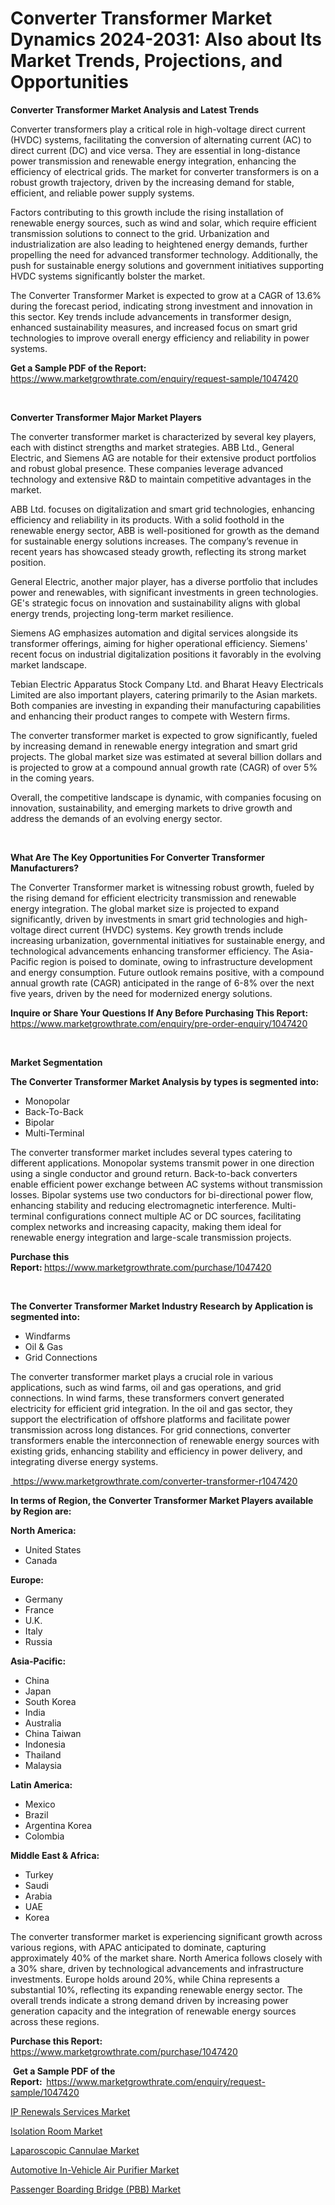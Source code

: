 <p><h1>Converter Transformer Market Dynamics 2024-2031: Also about Its Market Trends, Projections, and Opportunities</h1></p><p><strong>Converter Transformer Market Analysis and Latest Trends</strong></p>
<p><p>Converter transformers play a critical role in high-voltage direct current (HVDC) systems, facilitating the conversion of alternating current (AC) to direct current (DC) and vice versa. They are essential in long-distance power transmission and renewable energy integration, enhancing the efficiency of electrical grids. The market for converter transformers is on a robust growth trajectory, driven by the increasing demand for stable, efficient, and reliable power supply systems. </p><p>Factors contributing to this growth include the rising installation of renewable energy sources, such as wind and solar, which require efficient transmission solutions to connect to the grid. Urbanization and industrialization are also leading to heightened energy demands, further propelling the need for advanced transformer technology. Additionally, the push for sustainable energy solutions and government initiatives supporting HVDC systems significantly bolster the market. </p><p>The Converter Transformer Market is expected to grow at a CAGR of 13.6% during the forecast period, indicating strong investment and innovation in this sector. Key trends include advancements in transformer design, enhanced sustainability measures, and increased focus on smart grid technologies to improve overall energy efficiency and reliability in power systems.</p></p>
<p><strong>Get a Sample PDF of the Report:&nbsp;</strong> <a href="https://www.marketgrowthrate.com/enquiry/request-sample/1047420">https://www.marketgrowthrate.com/enquiry/request-sample/1047420</a></p>
<p>&nbsp;</p>
<p><strong>Converter Transformer Major Market Players</strong></p>
<p><p>The converter transformer market is characterized by several key players, each with distinct strengths and market strategies. ABB Ltd., General Electric, and Siemens AG are notable for their extensive product portfolios and robust global presence. These companies leverage advanced technology and extensive R&D to maintain competitive advantages in the market.</p><p>ABB Ltd. focuses on digitalization and smart grid technologies, enhancing efficiency and reliability in its products. With a solid foothold in the renewable energy sector, ABB is well-positioned for growth as the demand for sustainable energy solutions increases. The company’s revenue in recent years has showcased steady growth, reflecting its strong market position.</p><p>General Electric, another major player, has a diverse portfolio that includes power and renewables, with significant investments in green technologies. GE's strategic focus on innovation and sustainability aligns with global energy trends, projecting long-term market resilience.</p><p>Siemens AG emphasizes automation and digital services alongside its transformer offerings, aiming for higher operational efficiency. Siemens' recent focus on industrial digitalization positions it favorably in the evolving market landscape.</p><p>Tebian Electric Apparatus Stock Company Ltd. and Bharat Heavy Electricals Limited are also important players, catering primarily to the Asian markets. Both companies are investing in expanding their manufacturing capabilities and enhancing their product ranges to compete with Western firms.</p><p>The converter transformer market is expected to grow significantly, fueled by increasing demand in renewable energy integration and smart grid projects. The global market size was estimated at several billion dollars and is projected to grow at a compound annual growth rate (CAGR) of over 5% in the coming years.</p><p>Overall, the competitive landscape is dynamic, with companies focusing on innovation, sustainability, and emerging markets to drive growth and address the demands of an evolving energy sector.</p></p>
<p>&nbsp;</p>
<p><strong>What Are The Key Opportunities For Converter Transformer Manufacturers?</strong></p>
<p><p>The Converter Transformer market is witnessing robust growth, fueled by the rising demand for efficient electricity transmission and renewable energy integration. The global market size is projected to expand significantly, driven by investments in smart grid technologies and high-voltage direct current (HVDC) systems. Key growth trends include increasing urbanization, governmental initiatives for sustainable energy, and technological advancements enhancing transformer efficiency. The Asia-Pacific region is poised to dominate, owing to infrastructure development and energy consumption. Future outlook remains positive, with a compound annual growth rate (CAGR) anticipated in the range of 6-8% over the next five years, driven by the need for modernized energy solutions.</p></p>
<p><strong>Inquire or Share Your Questions If Any Before Purchasing This Report:</strong> <a href="https://www.marketgrowthrate.com/enquiry/pre-order-enquiry/1047420">https://www.marketgrowthrate.com/enquiry/pre-order-enquiry/1047420</a></p>
<p>&nbsp;</p>
<p><strong>Market Segmentation</strong></p>
<p><strong>The Converter Transformer Market Analysis by types is segmented into:</strong></p>
<p><ul><li>Monopolar</li><li>Back-To-Back</li><li>Bipolar</li><li>Multi-Terminal</li></ul></p>
<p><p>The converter transformer market includes several types catering to different applications. Monopolar systems transmit power in one direction using a single conductor and ground return. Back-to-back converters enable efficient power exchange between AC systems without transmission losses. Bipolar systems use two conductors for bi-directional power flow, enhancing stability and reducing electromagnetic interference. Multi-terminal configurations connect multiple AC or DC sources, facilitating complex networks and increasing capacity, making them ideal for renewable energy integration and large-scale transmission projects.</p></p>
<p><strong>Purchase this Report:&nbsp;</strong><a href="https://www.marketgrowthrate.com/purchase/1047420">https://www.marketgrowthrate.com/purchase/1047420</a></p>
<p>&nbsp;</p>
<p><strong>The Converter Transformer Market Industry Research by Application is segmented into:</strong></p>
<p><ul><li>Windfarms</li><li>Oil & Gas</li><li>Grid Connections</li></ul></p>
<p><p>The converter transformer market plays a crucial role in various applications, such as wind farms, oil and gas operations, and grid connections. In wind farms, these transformers convert generated electricity for efficient grid integration. In the oil and gas sector, they support the electrification of offshore platforms and facilitate power transmission across long distances. For grid connections, converter transformers enable the interconnection of renewable energy sources with existing grids, enhancing stability and efficiency in power delivery, and integrating diverse energy systems.</p></p>
<p><a href="https://www.marketgrowthrate.com/converter-transformer-r1047420">&nbsp;https://www.marketgrowthrate.com/converter-transformer-r1047420</a></p>
<p><strong>In terms of Region, the Converter Transformer Market Players available by Region are:</strong></p>
<p>
    <p> <strong> North America: </strong>
        <ul>
            <li>United States</li>
            <li>Canada</li>
        </ul>
        </p> 
    <p> <strong> Europe: </strong>
        <ul>
            <li>Germany</li>
            <li>France</li>
            <li>U.K.</li>
            <li>Italy</li>
            <li>Russia</li>
        </ul>
        </p> 
    <p> <strong> Asia-Pacific: </strong>
        <ul>
            <li>China</li>
            <li>Japan</li>
            <li>South Korea</li>
            <li>India</li>
            <li>Australia</li>
            <li>China Taiwan</li>
            <li>Indonesia</li>
            <li>Thailand</li>
            <li>Malaysia</li>
        </ul>
        </p> 
    <p> <strong> Latin America: </strong>
        <ul>
            <li>Mexico</li>
            <li>Brazil</li>
            <li>Argentina Korea</li>
            <li>Colombia</li>
        </ul>
        </p> 
    <p> <strong> Middle East & Africa: </strong>
        <ul>
            <li>Turkey</li>
            <li>Saudi</li>
            <li>Arabia</li>
            <li>UAE</li>
            <li>Korea</li>
        </ul>
    </p>
    </p>
<p><p>The converter transformer market is experiencing significant growth across various regions, with APAC anticipated to dominate, capturing approximately 40% of the market share. North America follows closely with a 30% share, driven by technological advancements and infrastructure investments. Europe holds around 20%, while China represents a substantial 10%, reflecting its expanding renewable energy sector. The overall trends indicate a strong demand driven by increasing power generation capacity and the integration of renewable energy sources across these regions.</p></p>
<p><strong>Purchase this Report: </strong><a href="https://www.marketgrowthrate.com/purchase/1047420">https://www.marketgrowthrate.com/purchase/1047420</a></p>
<p>&nbsp;<strong>Get a Sample PDF of the Report:&nbsp;&nbsp;</strong><a href="https://www.marketgrowthrate.com/enquiry/request-sample/1047420">https://www.marketgrowthrate.com/enquiry/request-sample/1047420</a></p>
<p><strong></strong></p>
<p><p><a href="https://issuu.com/reportprime-2/docs/ip-renewals-services-market-size-20_12288397c6988e">IP Renewals Services Market</a></p><p><a href="https://www.linkedin.com/pulse/global-isolation-room-market-trends-analysis-future-growth-prospects-4m6je">Isolation Room Market</a></p><p><a href="https://medium.com/@zsiezkaf82/market-insights-global-laparoscopic-cannulae-market-forecast-and-innovation-trends-2024-2031-e6cd4b6e697d?postPublishedType=repub">Laparoscopic Cannulae Market</a></p><p><a href="https://github.com/JamesCox407/Market-Research-Report-List-1/blob/main/automotive-in-vehicle-air-purifier-market.md">Automotive In-Vehicle Air Purifier Market</a></p><p><a href="https://github.com/arionmp/Market-Research-Report-List-5/blob/main/passenger-boarding-bridge-pbb-market.md">Passenger Boarding Bridge (PBB) Market</a></p></p>